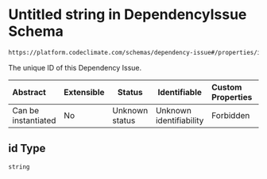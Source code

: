 # Untitled string in DependencyIssue Schema

```txt
https://platform.codeclimate.com/schemas/dependency-issue#/properties/id
```

The unique ID of this Dependency Issue.


| Abstract            | Extensible | Status         | Identifiable            | Custom Properties | Additional Properties | Access Restrictions | Defined In                                                                                        |
| :------------------ | ---------- | -------------- | ----------------------- | :---------------- | --------------------- | ------------------- | ------------------------------------------------------------------------------------------------- |
| Can be instantiated | No         | Unknown status | Unknown identifiability | Forbidden         | Allowed               | none                | [DependencyIssue.schema.json\*](../../schemas/DependencyIssue.schema.json "open original schema") |

## id Type

`string`
